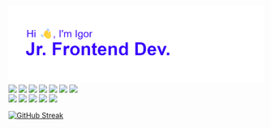  
<img src="./загруженное.png"/>

<div> 
 <img src="https://img.shields.io/badge/nestjs-%23E0234E.svg?style=for-the-badge&logo=nestjs&logoColor=white"/>
 <img src="https://img.shields.io/badge/html5-%23E34F26.svg?style=for-the-badge&logo=html5&logoColor=white"/>
 <img src="https://img.shields.io/badge/figma-%23F24E1E.svg?style=for-the-badge&logo=figma&logoColor=white"/>
 <img src="https://img.shields.io/badge/-Storybook-FF4785?style=for-the-badge&logo=storybook&logoColor=white"/>
 <img src="https://img.shields.io/badge/Linux-FCC624?style=for-the-badge&logo=linux&logoColor=black"/>
 <img src="https://img.shields.io/badge/MongoDB-%234ea94b.svg?style=for-the-badge&logo=mongodb&logoColor=white"/>
 <img src="https://img.shields.io/badge/typescript-%23007ACC.svg?style=for-the-badge&logo=typescript&logoColor=white"/>
</div>
<div> 
 <img src="https://img.shields.io/badge/css3-%231572B6.svg?style=for-the-badge&logo=css3&logoColor=white"/>
 <img src="https://img.shields.io/badge/postgres-%23316192.svg?style=for-the-badge&logo=postgresql&logoColor=white"/>
 <img src="https://img.shields.io/badge/redux-%23593d88.svg?style=for-the-badge&logo=redux&logoColor=white"/>
 <img src="https://img.shields.io/badge/react-%2320232a.svg?style=for-the-badge&logo=react&logoColor=%2361DAFB"/>
 <img src="https://img.shields.io/badge/javascript-%23323330.svg?style=for-the-badge&logo=javascript&logoColor=%23F7DF1E"/>
</div>

[![GitHub Streak](https://streak-stats.demolab.com?user=t0pall&theme=transparent&card_width=1000)](https://git.io/streak-stats)
